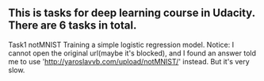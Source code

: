 This is tasks for deep learning course in Udacity.
There are 6 tasks in total.
-------------------------------------
Task1 notMNIST
Training a simple logistic regression model. 
Notice: I cannot open the original url(maybe it's blocked), and I found an answer told me to use 'http://yaroslavvb.com/upload/notMNIST/' instead. But it's very slow.

